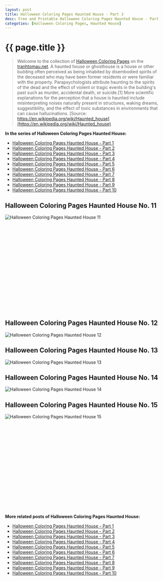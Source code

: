 ```yaml
---
layout: post
title: Halloween Coloring Pages Haunted House - Part 3
desc: Free and Printable Halloween Coloring Pages Haunted House - Part 3
categoties: [Halloween Coloring Pages, Haunted House]
---
```

{{ page.title }}
================
> Welcome to the collection of [Halloween Coloring Pages](http://tranhtomau.net/) on the [tranhtomau.net](http://tranhtomau.net/). A haunted house or ghosthouse is a house or other building often perceived as being inhabited by disembodied spirits of the deceased who may have been former residents or were familiar with the property. Parapsychologists attribute haunting to the spirits of the dead and the effect of violent or tragic events in the building's past such as murder, accidental death, or suicide.[1] More scientific explanations for the perception that a house is haunted include misinterpreting noises naturally present in structures, waking dreams, suggestibility, and the effect of toxic substances in environments that can cause hallucinations. [Source: https://en.wikipedia.org/wiki/Haunted_house](https://en.wikipedia.org/wiki/Haunted_house)

**In the series of Halloween Coloring Pages Haunted House:**

* [Halloween Coloring Pages Haunted House - Part 1](http://tranhtomau.net/2018/08/17/Halloween-Coloring-Pages-Haunted-House-part-1.html)
* [Halloween Coloring Pages Haunted House - Part 2](http://tranhtomau.net/2018/08/17/Halloween-Coloring-Pages-Haunted-House-part-2.html)
* [Halloween Coloring Pages Haunted House - Part 3](http://tranhtomau.net/2018/08/17/Halloween-Coloring-Pages-Haunted-House-part-3.html)
* [Halloween Coloring Pages Haunted House - Part 4](http://tranhtomau.net/2018/08/17/Halloween-Coloring-Pages-Haunted-House-part-4.html)
* [Halloween Coloring Pages Haunted House - Part 5](http://tranhtomau.net/2018/08/17/Halloween-Coloring-Pages-Haunted-House-part-5.html)
* [Halloween Coloring Pages Haunted House - Part 6](http://tranhtomau.net/2018/08/17/Halloween-Coloring-Pages-Haunted-House-part-6.html)
* [Halloween Coloring Pages Haunted House - Part 7](http://tranhtomau.net/2018/08/17/Halloween-Coloring-Pages-Haunted-House-part-7.html)
* [Halloween Coloring Pages Haunted House - Part 8](http://tranhtomau.net/2018/08/17/Halloween-Coloring-Pages-Haunted-House-part-8.html)
* [Halloween Coloring Pages Haunted House - Part 9](http://tranhtomau.net/2018/08/17/Halloween-Coloring-Pages-Haunted-House-part-9.html)
* [Halloween Coloring Pages Haunted House - Part 10](http://tranhtomau.net/2018/08/17/Halloween-Coloring-Pages-Haunted-House-part-10.html)

## Halloween Coloring Pages Haunted House No. 11
![Halloween Coloring Pages Haunted House 11](http://tranhtomau.net/img2/Halloween-Coloring-Pages-Haunted-House%20(11).jpg "Halloween Coloring Pages Haunted House 11")

<script async src="//pagead2.googlesyndication.com/pagead/js/adsbygoogle.js"></script><!-- Texxtonly --><ins class="adsbygoogle" style="display:inline-block;width:336px;height:280px" data-ad-client="ca-pub-6753140515841889" data-ad-slot="3207852233"></ins><script>(adsbygoogle = window.adsbygoogle || []).push({}); </script>

## Halloween Coloring Pages Haunted House No. 12
![Halloween Coloring Pages Haunted House 12](http://tranhtomau.net/img2/Halloween-Coloring-Pages-Haunted-House%20(12).jpg "Halloween Coloring Pages Haunted House 12")

## Halloween Coloring Pages Haunted House No. 13
![Halloween Coloring Pages Haunted House 13](http://tranhtomau.net/img2/Halloween-Coloring-Pages-Haunted-House%20(13).jpg "Halloween Coloring Pages Haunted House 13")

## Halloween Coloring Pages Haunted House No. 14
![Halloween Coloring Pages Haunted House 14](http://tranhtomau.net/img2/Halloween-Coloring-Pages-Haunted-House%20(14).jpg "Halloween Coloring Pages Haunted House 14")

## Halloween Coloring Pages Haunted House No. 15
![Halloween Coloring Pages Haunted House 15](http://tranhtomau.net/img2/Halloween-Coloring-Pages-Haunted-House%20(15).jpg "Halloween Coloring Pages Haunted House 15")

<script async src="//pagead2.googlesyndication.com/pagead/js/adsbygoogle.js"></script><!-- Texxtonly --><ins class="adsbygoogle" style="display:inline-block;width:336px;height:280px" data-ad-client="ca-pub-6753140515841889" data-ad-slot="3207852233"></ins><script>(adsbygoogle = window.adsbygoogle || []).push({}); </script>

**More related posts of Halloween Coloring Pages Haunted House:**

* [Halloween Coloring Pages Haunted House - Part 1](http://tranhtomau.net/2018/08/17/Halloween-Coloring-Pages-Haunted-House-part-1.html)
* [Halloween Coloring Pages Haunted House - Part 2](http://tranhtomau.net/2018/08/17/Halloween-Coloring-Pages-Haunted-House-part-2.html)
* [Halloween Coloring Pages Haunted House - Part 3](http://tranhtomau.net/2018/08/17/Halloween-Coloring-Pages-Haunted-House-part-3.html)
* [Halloween Coloring Pages Haunted House - Part 4](http://tranhtomau.net/2018/08/17/Halloween-Coloring-Pages-Haunted-House-part-4.html)
* [Halloween Coloring Pages Haunted House - Part 5](http://tranhtomau.net/2018/08/17/Halloween-Coloring-Pages-Haunted-House-part-5.html)
* [Halloween Coloring Pages Haunted House - Part 6](http://tranhtomau.net/2018/08/17/Halloween-Coloring-Pages-Haunted-House-part-6.html)
* [Halloween Coloring Pages Haunted House - Part 7](http://tranhtomau.net/2018/08/17/Halloween-Coloring-Pages-Haunted-House-part-7.html)
* [Halloween Coloring Pages Haunted House - Part 8](http://tranhtomau.net/2018/08/17/Halloween-Coloring-Pages-Haunted-House-part-8.html)
* [Halloween Coloring Pages Haunted House - Part 9](http://tranhtomau.net/2018/08/17/Halloween-Coloring-Pages-Haunted-House-part-9.html)
* [Halloween Coloring Pages Haunted House - Part 10](http://tranhtomau.net/2018/08/17/Halloween-Coloring-Pages-Haunted-House-part-10.html)

